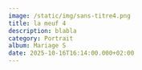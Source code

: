 ```yaml
---
image: /static/img/sans-titre4.png
title: la meuf 4
description: blabla
category: Portrait
album: Mariage S
date: 2025-10-16T16:14:00.000+02:00
---
```

